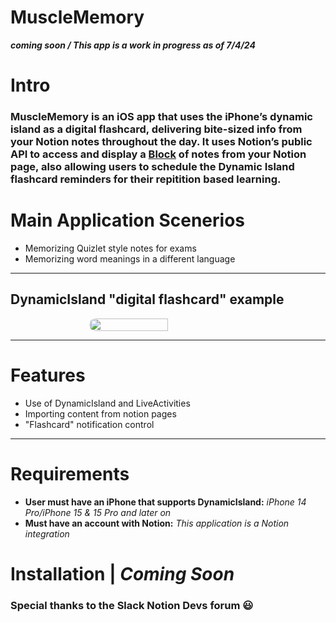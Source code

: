 # MuscleMemory 

**_coming soon / This app is a work in progress as of 7/4/24_**

# Intro


### MuscleMemory is an iOS app that uses the iPhone’s dynamic island as a digital flashcard, delivering bite-sized info from your Notion notes throughout the day. It uses Notion’s public API to access and display a [Block](https://developers.notion.com/reference/block) of notes from your Notion page, also allowing users to schedule the Dynamic Island flashcard reminders for their repitition based learning.


 # Main Application Scenerios
 * Memorizing Quizlet style notes for exams
 * Memorizing word meanings in a different language
___
## DynamicIsland "digital flashcard" example

<div style="display: flex; justify-content: center;">
    <img src="https://github.com/Alexx1105/MuscleMemory/assets/132936435/85aa1cbd-14fd-4bd5-a43d-59c9c2681741" width="50%" style="border-radius: 30px;" />
</div>

---

# Features
* Use of DynamicIsland and LiveActivities
* Importing content from notion pages
* "Flashcard" notification control

---

# Requirements
* **User must have an iPhone that supports DynamicIsland:** _iPhone 14 Pro/iPhone 15 & 15 Pro and later on_
* **Must have an account with Notion:** _This application is a Notion integration_

# Installation | _Coming Soon_
### Special thanks to the Slack Notion Devs forum 😃
